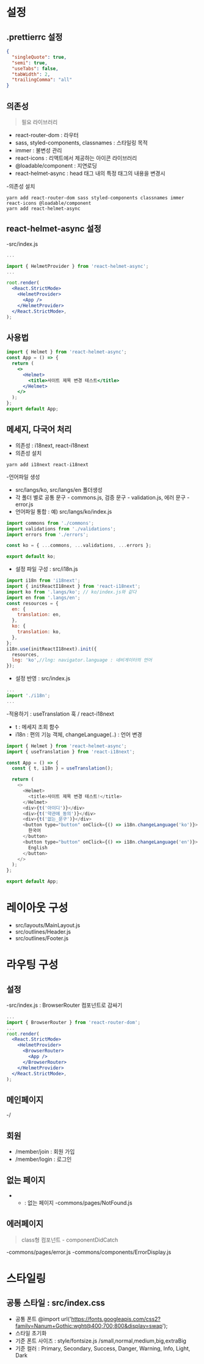 # 설정

## .prettierrc 설정

```json
{
  "singleQuote": true,
  "semi": true,
  "useTabs": false,
  "tabWidth": 2,
  "trailingComma": "all"
}
```

## 의존성

> 필요 라이브러리

- react-router-dom : 라우터
- sass, styled-components, classnames : 스타일링 목적
- immer : 불변성 관리
- react-icons : 리액트에서 제공하는 아이콘 라이브러리
- @loadable/component : 지연로딩
- react-helmet-async : head 태그 내의 특정 태그의 내용을 변경시

-의존성 설치

```
yarn add react-router-dom sass styled-components classnames immer react-icons @loadable/component
yarn add react-helmet-async
```

## react-helmet-async 설정

-src/index.js

```jsx
...

import { HelmetProvider } from 'react-helmet-async';
...

root.render(
  <React.StrictMode>
    <HelmetProvider>
      <App />
    </HelmetProvider>
  </React.StrictMode>,
);
```

## 사용법

```jsx
import { Helmet } from 'react-helmet-async';
const App = () => {
  return (
    <>
      <Helmet>
        <title>사이트 제목 변경 테스트</title>
      </Helmet>
    </>
  );
};
export default App;
```

## 메세지, 다국어 처리

- 의존성 : i18next, react-i18next
- 의존성 설치

```
yarn add i18next react-i18next
```

-언어파일 생성

- src/langs/ko, src/langs/en 폴더생성
- 각 폴더 별로 공통 문구 - commons.js, 검증 문구 - validation.js, 에러 문구 - error.js
- 언어파일 통합 : 예) src/langs/ko/index.js

```javascript
import commons from './commons';
import validations from './validations';
import errors from './errors';

const ko = { ...commons, ...validations, ...errors };

export default ko;
```

- 설정 파일 구성 : src/i18n.js

```javascript
import i18n from 'i18next';
import { initReactI18next } from 'react-i18next';
import ko from '.langs/ko'; // ko/index.js와 같다
import en from '.langs/en';
const resources = {
  en: {
    translation: en,
  },
  ko: {
    translation: ko,
  },
};
i18n.use(initReactI18next).init({
  resources,
  lng: 'ko',//lng: navigator.language : 네비게이터의 언어
});
```

- 설정 반영 : src/index.js

```javascript
...
import './i18n';
...
```

-적용하기 : useTranslation 훅 / react-i18next

- t : 메세지 조회 함수
- i18n : 편의 기능 객체, changeLanguage(..) : 언어 변경

```javascript
import { Helmet } from 'react-helmet-async';
import { useTranslation } from 'react-i18next';

const App = () => {
  const { t, i18n } = useTranslation();

  return (
    <>
      <Helmet>
        <title>사이트 제목 변경 테스트!</title>
      </Helmet>
      <div>{t('아이디')}</div>
      <div>{t('약관에_동의')}</div>
      <div>{t('없는_문구')}</div>
      <button type="button" onClick={() => i18n.changeLanguage('ko')}>
        한국어
      </button>
      <button type="button" onClick={() => i18n.changeLanguage('en')}>
        English
      </button>
    </>
  );
};

export default App;
```

# 레이아웃 구성

- src/layouts/MainLayout.js
- src/outlines/Header.js
- src/outlines/Footer.js

# 라우팅 구성

## 설정

-src/index.js : BrowserRouter 컴포넌트로 감싸기

```jsx
...
import { BrowserRouter } from 'react-router-dom';
...
root.render(
  <React.StrictMode>
    <HelmetProvider>
      <BrowserRouter>
        <App />
      </BrowserRouter>
    </HelmetProvider>
  </React.StrictMode>,
);
```

## 메인페이지

-/

## 회원

- /member/join : 회원 가입
- /member/login : 로그인

## 없는 페이지

- - : 없는 페이지 -commons/pages/NotFound.js

## 에러페이지

> class형 컴포넌트 - componentDidCatch

-commons/pages/error.js
-commons/components/ErrorDisplay.js

# 스타일링

## 공통 스타일 : src/index.css

- 공통 폰트 @import url('https://fonts.googleapis.com/css2?family=Nanum+Gothic:wght@400;700;800&display=swap');
- 스타일 초기화
- 기준 폰트 사이즈 : style/fontsize.js /small,normal,medium,big,extraBig
- 기준 컬러 : Primary, Secondary, Success, Danger, Warning, Info, Light, Dark 